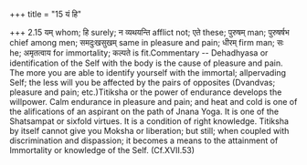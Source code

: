 +++
title = "15 यं हि"

+++
2.15 यम् whom; हि surely; न व्यथयन्ति afflict not; एते these; पुरुषम्
man; पुरुषर्षभ chief among men; समदुःखसुखम् same in pleasure and pain;
धीरम् firm man; सः he; अमृतत्वाय for immortality; कल्पते is
fit.Commentary -- Dehadhyasa or identification of the Self with the body
is the cause of pleasure and pain. The more you are able to identify
yourself with the immortal; allpervading Self; the less will you be
affected by the pairs of opposites (Dvandvas; pleasure and pain;
etc.)Titiksha or the power of endurance develops the willpower. Calm
endurance in pleasure and pain; and heat and cold is one of the
alifications of an aspirant on the path of Jnana Yoga. It is one of the
Shatsampat or sixfold virtues. It is a condition of right knowledge.
Titiksha by itself cannot give you Moksha or liberation; but still; when
coupled with discrimination and dispassion; it becomes a means to the
attainment of Immortality or knowledge of the Self. (Cf.XVII.53)
